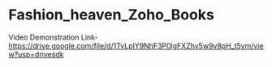 # Fashion_heaven_Zoho_Books


Video Demonstration Link-https://drive.google.com/file/d/1TvLplY9NhF3P0lgFXZhy5w9y8pH_t5ym/view?usp=drivesdk
